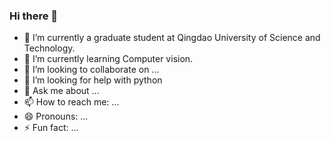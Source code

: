 ### Hi there 👋

- 🔭 I’m currently a graduate student at Qingdao University of Science and Technology.
- 🌱 I’m currently learning Computer vision.
- 👯 I’m looking to collaborate on ...
- 🤔 I’m looking for help with python
- 💬 Ask me about ...
- 📫 How to reach me: ...
- 😄 Pronouns: ...
- ⚡ Fun fact: ...

